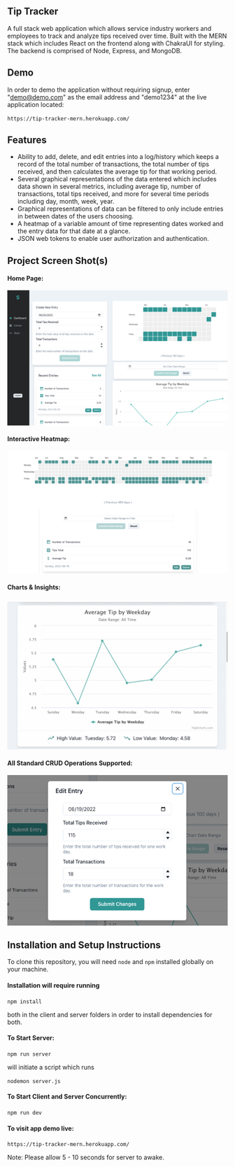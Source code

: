 ## Tip Tracker 

A full stack web application which allows service industry workers and employees to track and analyze tips received over time. Built with the MERN stack which includes React on the frontend along with ChakraUI for styling. The backend is comprised of Node, Express, and MongoDB. 

## Demo

In order to demo the application without requiring signup, enter "demo@demo.com" as the email address and "demo1234" at the live application located:

`https://tip-tracker-mern.herokuapp.com/`  


## Features
- Ability to add, delete, and edit entries into a log/history which keeps a record of the total number of transactions, the total number of tips received, and then calculates the average tip for that working period.
- Several graphical representations of the data entered which includes data shown in several metrics, including average tip, number of transactions, total tips received, and more for several time periods including day, month, week, year. 
- Graphical representations of data can be filtered to only include entries in between dates of the users choosing. 
- A heatmap of a variable amount of time representing dates worked and the entry data for that date at a glance. 
- JSON web tokens to enable user authorization and authentication. 

## Project Screen Shot(s)

#### Home Page:   

![HomePage](./client/screenshots/tips_ss.png)

#### Interactive Heatmap:  

![Heatmap](./client/screenshots/heatmap_ss.png)

#### Charts & Insights:  

![Charts](./client/screenshots/chart_ss.png)

#### All Standard CRUD Operations Supported:  

![CRUD](./client/screenshots/editEntry_ss.png)

## Installation and Setup Instructions 

To clone this repository, you will need `node` and `npm` installed globally on your machine.  

#### Installation will require running

`npm install`  

both in the client and server folders in order to install dependencies for both.


#### To Start Server:

`npm run server`

will initiate a script which runs 

`nodemon server.js`

#### To Start Client and Server Concurrently:

`npm run dev`

#### To visit app demo live:

`https://tip-tracker-mern.herokuapp.com/`  

Note: Please allow 5 - 10 seconds for server to awake.